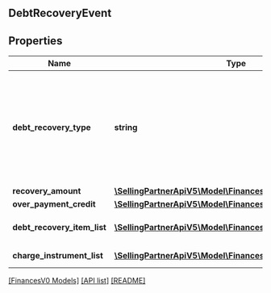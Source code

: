 ## DebtRecoveryEvent

## Properties

Name | Type | Description | Notes
------------ | ------------- | ------------- | -------------
**debt_recovery_type** | **string** | The debt recovery type.<br><br>Possible values:<br><br>* DebtPayment<br><br>* DebtPaymentFailure<br><br>*DebtAdjustment | [optional]
**recovery_amount** | [**\SellingPartnerApiV5\Model\FinancesV0\Currency**](Currency.md) |  | [optional]
**over_payment_credit** | [**\SellingPartnerApiV5\Model\FinancesV0\Currency**](Currency.md) |  | [optional]
**debt_recovery_item_list** | [**\SellingPartnerApiV5\Model\FinancesV0\DebtRecoveryItem[]**](DebtRecoveryItem.md) | A list of debt recovery item information. | [optional]
**charge_instrument_list** | [**\SellingPartnerApiV5\Model\FinancesV0\ChargeInstrument[]**](ChargeInstrument.md) | A list of payment instruments. | [optional]

[[FinancesV0 Models]](../) [[API list]](../../Api) [[README]](../../../README.md)
